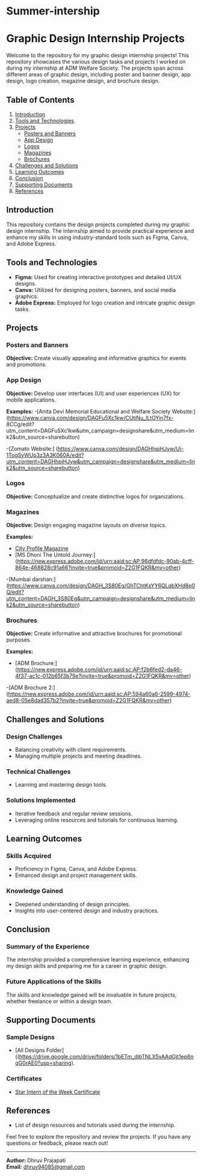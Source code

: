 # Summer-intership
# Graphic Design Internship Projects

Welcome to the repository for my graphic design internship projects! This repository showcases the various design tasks and projects I worked on during my internship at ADM Welfare Society. The projects span across different areas of graphic design, including poster and banner design, app design, logo creation, magazine design, and brochure design.

## Table of Contents
1. [Introduction](#introduction)
2. [Tools and Technologies](#tools-and-technologies)
3. [Projects](#projects)
    - [Posters and Banners](#posters-and-banners)
    - [App Design](#app-design)
    - [Logos](#logos)
    - [Magazines](#magazines)
    - [Brochures](#brochures)
4. [Challenges and Solutions](#challenges-and-solutions)
5. [Learning Outcomes](#learning-outcomes)
6. [Conclusion](#conclusion)
7. [Supporting Documents](#supporting-documents)
8. [References](#references)

## Introduction
This repository contains the design projects completed during my graphic design internship. The internship aimed to provide practical experience and enhance my skills in using industry-standard tools such as Figma, Canva, and Adobe Express.

## Tools and Technologies
- **Figma:** Used for creating interactive prototypes and detailed UI/UX designs.
- **Canva:** Utilized for designing posters, banners, and social media graphics.
- **Adobe Express:** Employed for logo creation and intricate graphic design tasks.

## Projects

### Posters and Banners
**Objective:** Create visually appealing and informative graphics for events and promotions.



### App Design
**Objective:** Develop user interfaces (UI) and user experiences (UX) for mobile applications.

**Examples:**
-[Anita Devi Memorial Educational and Welfare Society Website:] (https://www.canva.com/design/DAGFu5Xc1kw/CUtiNu_ILtOYin7fx- 8CCg/edit?utm_content=DAGFu5Xc1kw&utm_campaign=designshare&utm_medium=link2&utm_source=sharebutton)

-[Zomato Website:]
(https://www.canva.com/design/DAGHhpjHJyw/Ui-1ToqSyWUp3z3A3K060A/edit?utm_content=DAGHhpjHJyw&utm_campaign=designshare&utm_medium=link2&utm_source=sharebutton)


### Logos
**Objective:** Conceptualize and create distinctive logos for organizations.


### Magazines
**Objective:** Design engaging magazine layouts on diverse topics.

**Examples:**
- [City Profile Magazine](https://new.express.adobe.com/id/urn:aaid:sc:AP:a59eb9ff-4b82-4bbe-9d55-fa1df077e557?invite=true&promoid=Z2G1FQKR&mv=other)
- [MS Dhoni The Untold Journey:]
(https://new.express.adobe.com/id/urn:aaid:sc:AP:96dfdfdc-90ab-4cff-864e-468828c91a66?invite=true&promoid=Z2G1FQKR&mv=other)

-[Mumbai darshan:]
(https://www.canva.com/design/DAGH_3S80Eg/GhTChtKsYY6QLqbXHd8p0Q/edit?utm_content=DAGH_3S80Eg&utm_campaign=designshare&utm_medium=link2&utm_source=sharebutton)

### Brochures
**Objective:** Create informative and attractive brochures for promotional purposes.

**Examples:**
- [ADM Brochure:] (https://new.express.adobe.com/id/urn:aaid:sc:AP:f2b6fed2-da46-4f37-ac1c-012b65f3b79e?invite=true&promoid=Z2G1FQKR&mv=other)

-[ADM Brochure 2:] (https://new.express.adobe.com/id/urn:aaid:sc:AP:594a60a6-2599-4974-aed8-05e8dad357b2?invite=true&promoid=Z2G1FQKR&mv=other)



## Challenges and Solutions

### Design Challenges
- Balancing creativity with client requirements.
- Managing multiple projects and meeting deadlines.

### Technical Challenges
- Learning and mastering design tools.

### Solutions Implemented
- Iterative feedback and regular review sessions.
- Leveraging online resources and tutorials for continuous learning.

## Learning Outcomes

### Skills Acquired
- Proficiency in Figma, Canva, and Adobe Express.
- Enhanced design and project management skills.

### Knowledge Gained
- Deepened understanding of design principles.
- Insights into user-centered design and industry practices.

## Conclusion

### Summary of the Experience
The internship provided a comprehensive learning experience, enhancing my design skills and preparing me for a career in graphic design.

### Future Applications of the Skills
The skills and knowledge gained will be invaluable in future projects, whether freelance or within a design team.

## Supporting Documents

### Sample Designs
- [All Designs Folder]((https://drive.google.com/drive/folders/1bETm_djbTNLX5vAAdGjt1ep6nqG0rAE0?usp=sharing).

### Certificates
- [Star Intern of the Week Certificate](./certificates/star-intern-certificate.png)

## References
- List of design resources and tutorials used during the internship.

Feel free to explore the repository and review the projects. If you have any questions or feedback, please reach out!

---

**Author:** Dhruv Prajapati  
**Email:** dhruv94085@gmail.com  
